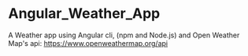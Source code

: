 # Angular_Weather_App
A Weather app using Angular cli, (npm and Node.js) and Open Weather Map's api: https://www.openweathermap.org/api
